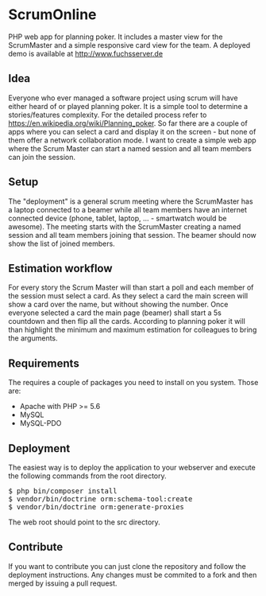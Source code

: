 # ScrumOnline
PHP web app for planning poker. It includes a master view for the ScrumMaster and a simple responsive card view for the team. A deployed demo is available at http://www.fuchsserver.de 

## Idea

Everyone who ever managed a software project using scrum will have either heard of or played planning poker. It is a simple tool to determine a stories/features complexity. For the detailed process refer to https://en.wikipedia.org/wiki/Planning_poker. So far there are a couple of apps where you can select a card and display it on the screen - but none of them offer a network collaboration mode. I want to create a simple web app where the Scrum Master can start a named session and all team members can join the session.

## Setup

The "deployment" is a general scrum meeting where the ScrumMaster has a laptop connected to a beamer while all team members have an internet connected device (phone, tablet, laptop, ... - smartwatch would be awesome). The meeting starts with the ScrumMaster creating a named session and all team members joining that session. The beamer should now show the list of joined members.

## Estimation workflow

For every story the Scrum Master will than start a poll and each member of the session must select a card. As they select a card the main screen will show a card over the name, but without showing the number. Once everyone selected a card the main page (beamer) shall start a 5s countdown and then flip all the cards. According to planning poker it will than highlight the minimum and maximum estimation for colleagues to bring the arguments.

## Requirements
The requires a couple of packages you need to install on you system. Those are:
- Apache with PHP >= 5.6
- MySQL
- MySQL-PDO

## Deployment
The easiest way is to deploy the application to your webserver and execute the following commands from the root directory.
<pre>
$ php bin/composer install
$ vendor/bin/doctrine orm:schema-tool:create
$ vendor/bin/doctrine orm:generate-proxies
</pre>
The web root should point to the src directory.

## Contribute
If you want to contribute you can just clone the repository and follow the deployment instructions. Any changes must be commited to a fork and then merged by issuing a pull request.
